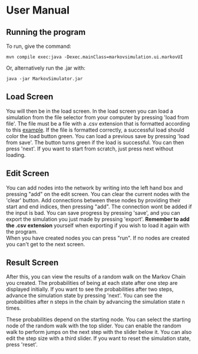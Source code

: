 # User Manual
## Running the program 

To run, give the command:
```
mvn compile exec:java -Dexec.mainClass=markovsimulation.ui.markovUI
```
Or, alternatively run the .jar with:
```
java -jar MarkovSimulator.jar
```

## Load Screen

You will then be in the load screen. In the load screen you can load a simulation from the file selector from your computer by pressing 'load from file'. The file must be a file with a .csv extension that is formatted according to this [example](https://github.com/volatilequark/ot-harjoitustyo/blob/master/docs/sample.csv). If the file is formatted correctly, a successful load should color the load button green. You can load a previous save by pressing 'load from save'. The button turns green if the load is successful. You can then press 'next'. If you want to start from scratch, just press next without loading.

## Edit Screen

You can add nodes into the network by writing into the left hand box and pressing "add" on the edit screen. You can clear the current nodes with the 'clear' button. Add connections between these nodes by providing their start and end indices, then pressing "add". The connection wont be added if the input is bad. You can save progress by pressing 'save', and you can export the simulation you just made by pressing 'export'. **Remember to add the .csv extension** yourself when exporting if you wish to load it again with the program.    
When you have created nodes you can press "run". If no nodes are created you can't get to the next screen.

## Result Screen

After this, you can view the results of a random walk on the Markov Chain you created. The probabilities of being at each state after one step are displayed initially. If you want to see the probabilities after two steps, advance the simulation state by pressing 'next'. You can see the probabilities after n steps in the chain by advancing the simulation state n times. 

These probabilities depend on the starting node. You can select the starting node of the random walk with the top slider. You can enable the random walk to perform jumps on the next step with the slider below it. You can also edit the step size with a third slider. If you want to reset the simulation state, press 'reset'. 


